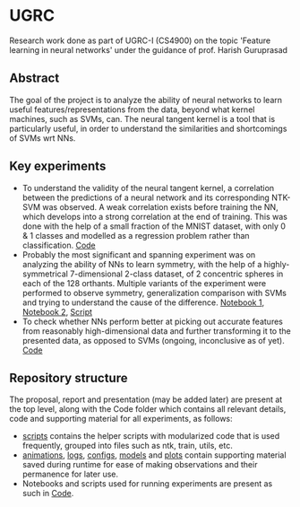 # UGRC
Research work done as part of UGRC-I (CS4900) on the topic 'Feature learning in neural networks' under the guidance of prof. Harish Guruprasad

## Abstract

The goal of the project is to analyze the ability of neural networks to learn useful features/representations from the data, beyond what kernel machines, such as SVMs, can. The neural tangent kernel is a tool that is particularly useful, in order to understand the similarities and shortcomings of SVMs wrt NNs.

## Key experiments

- To understand the validity of the neural tangent kernel, a correlation between the predictions of a neural network and its corresponding NTK-SVM was observed. A weak correlation exists before training the NN, which develops into a strong correlation at the end of training. This was done with the help of a small fraction of the MNIST dataset, with only 0 & 1 classes and modelled as a regression problem rather than classification. [Code](./Code/ntk-mnist.ipynb)
- Probably the most significant and spanning experiment was on analyzing the ability of NNs to learn symmetry, with the help of a highly-symmetrical 7-dimensional 2-class dataset, of 2 concentric spheres in each of the 128 orthants. Multiple variants of the experiment were performed to observe symmetry, generalization comparison with SVMs and trying to understand the cause of the difference. [Notebook 1](./Code/orthants-symmetry.ipynb), [Notebook 2](./Code/orthants-single-empty.ipynb), [Script](./Code/orthants-crossval.py)
- To check whether NNs perform better at picking out accurate features from reasonably high-dimensional data and further transforming it to the presented data, as opposed to SVMs (ongoing, inconclusive as of yet). [Code](./Code/hidden-function.ipynb)

## Repository structure

The proposal, report and presentation (may be added later) are present at the top level, along with the Code folder which contains all relevant details, code and supporting material for all experiments, as follows:
- [scripts](./Code/scripts/) contains the helper scripts with modularized code that is used frequently, grouped into files such as ntk, train, utils, etc.
- [animations](./Code/animations/), [logs](./Code/logs/), [configs](./Code/configs/), [models](./Code/models/) and [plots](./Code/plots/) contain supporting material saved during runtime for ease of making observations and their permanence for later use.
- Notebooks and scripts used for running experiments are present as such in [Code](./Code/).